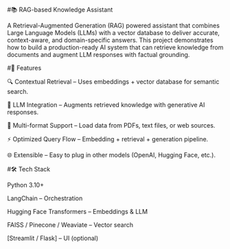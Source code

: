 #📚 RAG-based Knowledge Assistant

A Retrieval-Augmented Generation (RAG) powered assistant that combines Large Language Models (LLMs) with a vector database to deliver accurate, context-aware, and domain-specific answers.
This project demonstrates how to build a production-ready AI system that can retrieve knowledge from documents and augment LLM responses with factual grounding.

#🚀 Features

🔍 Contextual Retrieval – Uses embeddings + vector database for semantic search.

🧠 LLM Integration – Augments retrieved knowledge with generative AI responses.

📑 Multi-format Support – Load data from PDFs, text files, or web sources.

⚡ Optimized Query Flow – Embedding + retrieval + generation pipeline.

🌐 Extensible – Easy to plug in other models (OpenAI, Hugging Face, etc.).

#🛠️ Tech Stack

Python 3.10+

LangChain – Orchestration

Hugging Face Transformers – Embeddings & LLM

FAISS / Pinecone / Weaviate – Vector search

[Streamlit / Flask] – UI (optional)
